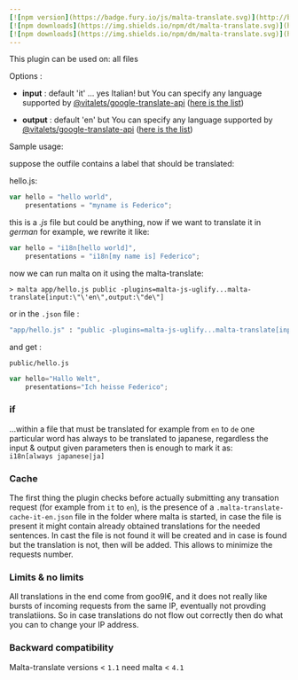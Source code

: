 ```yaml
---
[![npm version](https://badge.fury.io/js/malta-translate.svg)](http://badge.fury.io/js/malta-translate)
[![npm downloads](https://img.shields.io/npm/dt/malta-translate.svg)](https://npmjs.org/package/malta-translate)
[![npm downloads](https://img.shields.io/npm/dm/malta-translate.svg)](https://npmjs.org/package/malta-translate)  
---  
```


This plugin can be used on: all files

Options :  
- **input** : default 'it' ... yes Italian! but You can specify any language supported by [@vitalets/google-translate-api][0]  ([here is the list][langs])

- **output** : default 'en' but You can specify any language supported by [@vitalets/google-translate-api][0] ([here is the list][langs])


Sample usage:  

suppose the outfile contains a label that should be translated:  

hello.js:  
``` js  
var hello = "hello world", 
    presentations = "myname is Federico";
```

this is a _.js_ file but could be anything, now if we want to translate it in _german_ for example, we rewrite it like:

``` js 
var hello = "i18n[hello world]", 
    presentations = "i18n[my name is] Federico";
```

now we can run malta on it using the malta-translate:  

``` 
> malta app/hello.js public -plugins=malta-js-uglify...malta-translate[input:\"\'en\",output:\"de\"]
```
or in the `.json` file :  

``` sh
"app/hello.js" : "public -plugins=malta-js-uglify...malta-translate[input:\"\'en\",output:\"de\"]"
```

and get :  

`public/hello.js`  

``` js
var hello="Hallo Welt",  
    presentations="Ich heisse Federico";
```

### if  
...within a file that must be translated for example from `en` to `de` one particular word has always to be translated to japanese, regardless the input & output given parameters then is enough to mark it as:  
`i18n[always japanese|ja]`  

### Cache  

The first thing the plugin checks before actually submitting any transation request (for example from `it` to `en`), is the presence of a `.malta-translate-cache-it-en.json` file in the folder where malta is started, in case the file is present it might contain already obtained translations for the needed sentences. In cast the file is not found it will be created and in case is found but the translation is not, then will be added. This allows to minimize the requests number.


### Limits & no limits
All translations in the end come from goo9l€, and it does not really like bursts of incoming requests from the same IP, eventually not provding translatiions. So in case translations do not flow out correctly then do what you can to change your IP address.


[0]: https://www.npmjs.com/package/@vitalets/google-translate-api
[langs]: https://github.com/fedeghe/malta-translate/blob/master/langs.json

### Backward compatibility
Malta-translate versions < `1.1` need malta < `4.1`